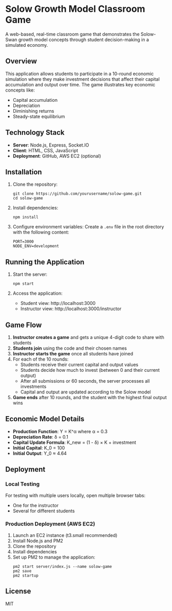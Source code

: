 # Solow Growth Model Classroom Game

A web-based, real-time classroom game that demonstrates the Solow-Swan growth model concepts through student decision-making in a simulated economy.

## Overview

This application allows students to participate in a 10-round economic simulation where they make investment decisions that affect their capital accumulation and output over time. The game illustrates key economic concepts like:

- Capital accumulation
- Depreciation
- Diminishing returns
- Steady-state equilibrium

## Technology Stack

- **Server**: Node.js, Express, Socket.IO
- **Client**: HTML, CSS, JavaScript
- **Deployment**: GitHub, AWS EC2 (optional)

## Installation

1. Clone the repository:
   ```
   git clone https://github.com/yourusername/solow-game.git
   cd solow-game
   ```

2. Install dependencies:
   ```
   npm install
   ```

3. Configure environment variables:
   Create a `.env` file in the root directory with the following content:
   ```
   PORT=3000
   NODE_ENV=development
   ```

## Running the Application

1. Start the server:
   ```
   npm start
   ```

2. Access the application:
   - Student view: http://localhost:3000
   - Instructor view: http://localhost:3000/instructor

## Game Flow

1. **Instructor creates a game** and gets a unique 4-digit code to share with students
2. **Students join** using the code and their chosen names
3. **Instructor starts the game** once all students have joined
4. For each of the 10 rounds:
   - Students receive their current capital and output values
   - Students decide how much to invest (between 0 and their current output)
   - After all submissions or 60 seconds, the server processes all investments
   - Capital and output are updated according to the Solow model
5. **Game ends** after 10 rounds, and the student with the highest final output wins

## Economic Model Details

- **Production Function**: Y = K^α where α = 0.3
- **Depreciation Rate**: δ = 0.1
- **Capital Update Formula**: K_new = (1 - δ) × K + investment
- **Initial Capital**: K_0 = 100
- **Initial Output**: Y_0 ≈ 4.64

## Deployment

### Local Testing

For testing with multiple users locally, open multiple browser tabs:
- One for the instructor
- Several for different students

### Production Deployment (AWS EC2)

1. Launch an EC2 instance (t3.small recommended)
2. Install Node.js and PM2
3. Clone the repository
4. Install dependencies
5. Set up PM2 to manage the application:
   ```
   pm2 start server/index.js --name solow-game
   pm2 save
   pm2 startup
   ```

## License

MIT 